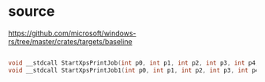 # source

<https://github.com/microsoft/windows-rs/tree/master/crates/targets/baseline>

```c

void __stdcall StartXpsPrintJob(int p0, int p1, int p2, int p3, int p4, int p5, int p6, int p7, int p8, int p9) {}
void __stdcall StartXpsPrintJob1(int p0, int p1, int p2, int p3, int p4, int p5, int p6) {}

```
